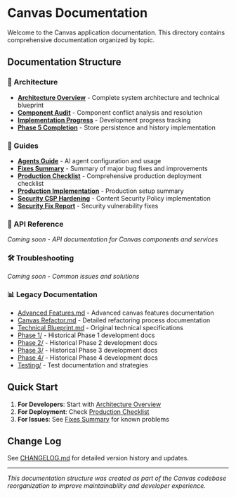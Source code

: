 # Canvas Documentation

Welcome to the Canvas application documentation. This directory contains comprehensive documentation organized by topic.

## Documentation Structure

### 📐 Architecture
- [**Architecture Overview**](architecture/README.md) - Complete system architecture and technical blueprint
- [**Component Audit**](architecture/canvas-component-audit.md) - Component conflict analysis and resolution
- [**Implementation Progress**](architecture/canvas-implementation-progress.md) - Development progress tracking
- [**Phase 5 Completion**](architecture/phase-5-completion.md) - Store persistence and history implementation

### 📖 Guides
- [**Agents Guide**](guides/agents.md) - AI agent configuration and usage
- [**Fixes Summary**](guides/fixes-summary.md) - Summary of major bug fixes and improvements
- [**Production Checklist**](guides/production-checklist.md) - Comprehensive production deployment checklist
- [**Production Implementation**](guides/production-implementation-summary.md) - Production setup summary
- [**Security CSP Hardening**](guides/security-csp-hardening.md) - Content Security Policy implementation
- [**Security Fix Report**](guides/security-fix-report.md) - Security vulnerability fixes

### 🔧 API Reference
*Coming soon - API documentation for Canvas components and services*

### 🛠️ Troubleshooting
*Coming soon - Common issues and solutions*

### 📊 Legacy Documentation
- [Advanced Features.md](Advanced%20Features.md) - Advanced canvas features documentation
- [Canvas Refactor.md](canvas%20refactor.md) - Detailed refactoring process documentation
- [Technical Blueprint.md](Technical%20Blueprint.md) - Original technical specifications
- [Phase 1/](Phase1/) - Historical Phase 1 development docs
- [Phase 2/](Phase%202/) - Historical Phase 2 development docs
- [Phase 3/](Phase%203/) - Historical Phase 3 development docs
- [Phase 4/](Phase%204/) - Historical Phase 4 development docs
- [Testing/](testing/) - Test documentation and strategies

## Quick Start

1. **For Developers**: Start with [Architecture Overview](architecture/README.md)
2. **For Deployment**: Check [Production Checklist](guides/production-checklist.md)
3. **For Issues**: See [Fixes Summary](guides/fixes-summary.md) for known problems

## Change Log

See [CHANGELOG.md](CHANGELOG.md) for detailed version history and updates.

---

*This documentation structure was created as part of the Canvas codebase reorganization to improve maintainability and developer experience.*